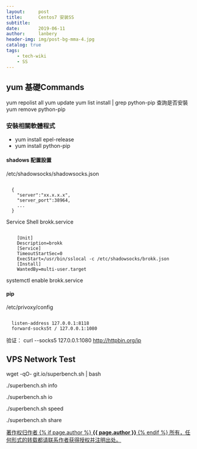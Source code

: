 ```yaml
---
layout:     post
title:      Centos7 安装SS
subtitle:   
date:       2019-06-11
author:     lanbery
header-img: img/post-bg-mma-4.jpg
catalog: true
tags:
    - tech-wiki
    - SS	
---
```


## yum 基礎Commands
  yum repolist all 
  yum update
  yum list install | grep python-pip 查詢是否安裝
  yum remove python-pip



### 安裝相關軟體程式
  - yum install epel-release
  - yum install python-pip

####  shadows 配置設置
  /etc/shadowsocks/shadowsocks.json

<code json>
  {
  	"server":"xx.x.x.x",
  	"server_port":38964,
	...
  }
</code>  

  Service Shell brokk.service

<code json>
    [Unit]
    Description=brokk
    [Service]
    TimeoutStartSec=0
    ExecStart=/usr/bin/sslocal -c /etc/shadowsocks/brokk.json
    [Install]
    WantedBy=multi-user.target
</code> 

  systemctl enable  brokk.service

#### pip 
  /etc/privoxy/config

<code json>
  listen-address 127.0.0.1:8118
  forward-socks5t / 127.0.0.1:1080
</code>  

  验证：
  curl --socks5 127.0.0.1:1080 http://httpbin.org/ip

## VPS Network Test
  wget -qO- git.io/superbench.sh | bash

  ./superbench.sh info

  ./superbench.sh io

  ./superbench.sh speed

  ./superbench.sh share

<html>
<div class="col-lg-8 col-lg-offset-3 col-md-10 col-md-offset-1">
	<div class="pull-right">
		<a href="https://lanbery.github.io/about" target="self" class="copyright-link">
			著作权归作者
			{% if page.author %}
<strong>{{ page.author }}</strong>
			{% endif %}
			所有，任何形式的转载都请联系作者获得授权并注明出处。
		</a>
	</div>
</div>
</html>